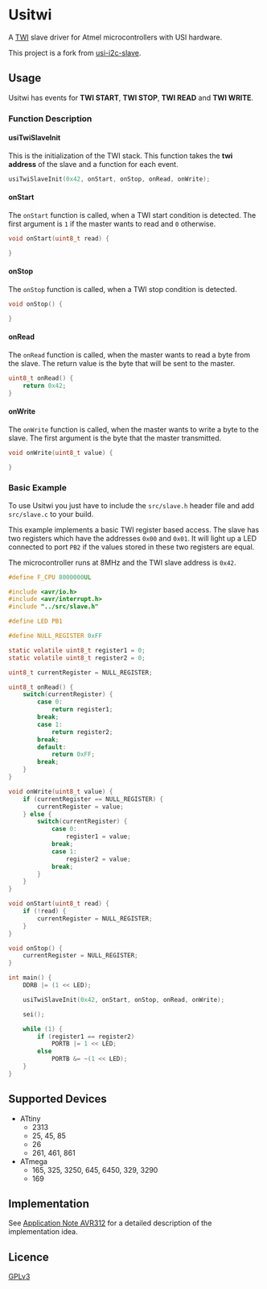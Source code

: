 
# Usitwi
A [TWI](http://en.wikipedia.org/wiki/I%C2%B2C)
slave driver for Atmel microcontrollers with USI hardware.

This project is a fork from 
[usi-i2c-slave](https://code.google.com/p/usi-i2c-slave/).

## Usage
Usitwi has events for **TWI START**, **TWI STOP**, **TWI READ** and
**TWI WRITE**.

### Function Description

#### usiTwiSlaveInit

This is the initialization of the TWI stack. This function takes the
**twi address** of the slave and a function for each event.

```c
usiTwiSlaveInit(0x42, onStart, onStop, onRead, onWrite);
```

#### onStart

The `onStart` function is called, when a TWI start condition is detected.
The first argument is `1` if the master wants to read and `0` otherwise.

```c
void onStart(uint8_t read) {

}
```

#### onStop

The `onStop` function is called, when a TWI stop condition is detected.

```c
void onStop() {

}
```

#### onRead

The `onRead` function is called, when the master wants to read a byte from
the slave. The return value is the byte that will be sent to the master.

```c
uint8_t onRead() {
	return 0x42;
}
```

#### onWrite

The `onWrite` function is called, when the master wants to write a byte
to the slave. The first argument is the byte that the master transmitted.

```c
void onWrite(uint8_t value) {

}
```

### Basic Example

To use Usitwi you just have to include the `src/slave.h` header file and
add `src/slave.c` to your build.

This example implements a basic TWI register based access. The slave has
two registers which have the addresses `0x00` and `0x01`. It will light
up a LED connected to port `PB2` if the values stored in these two
registers are equal.

The microcontroller runs at 8MHz and the TWI slave address is `0x42`.

```c
#define F_CPU 8000000UL

#include <avr/io.h>
#include <avr/interrupt.h>
#include "../src/slave.h"

#define LED PB1

#define NULL_REGISTER 0xFF

static volatile uint8_t register1 = 0;
static volatile uint8_t register2 = 0;

uint8_t currentRegister = NULL_REGISTER;

uint8_t onRead() {
	switch(currentRegister) {
		case 0:
			return register1;
		break;
		case 1:
			return register2;
		break;
		default:
			return 0xFF;
		break;
	}
}

void onWrite(uint8_t value) {
	if (currentRegister == NULL_REGISTER) {
		currentRegister = value;
	} else {
		switch(currentRegister) {
			case 0:
				register1 = value;
			break;
			case 1:
				register2 = value;
			break;
		}
	}
}

void onStart(uint8_t read) {
	if (!read) {
		currentRegister = NULL_REGISTER;
	}
}

void onStop() {
	currentRegister = NULL_REGISTER;
}

int main() {
	DDRB |= (1 << LED);

	usiTwiSlaveInit(0x42, onStart, onStop, onRead, onWrite);

	sei();

	while (1) {
		if (register1 == register2)
			PORTB |= 1 << LED;
		else
			PORTB &= ~(1 << LED);
	}
}
```

## Supported Devices

 * ATtiny
   * 2313
   * 25, 45, 85
   * 26
   * 261, 461, 861
 * ATmega
   * 165, 325, 3250, 645, 6450, 329, 3290
   * 169

## Implementation
See [Application Note AVR312](http://www.atmel.com/Images/doc2560.pdf) for a detailed description of the implementation idea.

## Licence

[GPLv3](http://www.gnu.org/licenses/gpl.html)

